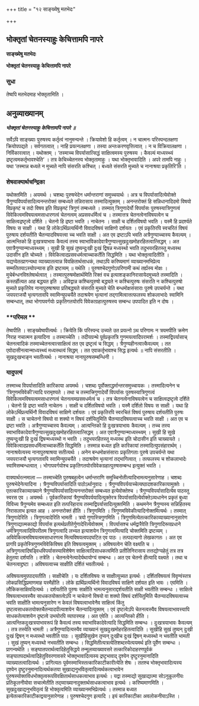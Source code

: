 +++
title = "१२ साङ्ख्येषु मतभेदः"

+++


## भोक्तृतां चेतनस्याहुः केचित्तामपि नापरे

**साङ्ख्येषु मतभेदः**

**भोक्तृतां चेतनस्याहुः केचित्तामपि नापरे**

### **सुधा**

तेष्वपि मतभेदमाह भोक्तृतामिति ।

## **अनुव्याख्यानम्**

***भोक्तृतां चेतनस्याहुः केचित्तामपि नापरे ॥***

सर्वेऽपि साङ्ख्याः पुरुषस्य कर्तृत्वं नानुमन्यन्ते । क्रियावेशो हि कर्तृत्वम् । न चात्मनः परिस्पन्दलक्षणा क्रियोपपद्यते । सर्वगतत्वात् । नाहि प्रयत्नलक्षणा । तस्या अन्तःकरणवृत्तित्वात् । न च विक्रियालक्षणा । निर्विकारत्वात् । यथोक्तम् । ‘तस्माच्च विपर्यासात्सिद्धं साक्षित्वमस्य पुरुषस्य । कैवल्यं माध्यस्थ्यं द्रष्टृत्वमकर्तृभावश्चेति’ । तत्र केचिच्चेतनस्य भोक्तृतामाहुः । यथा भोक्तृभावादिति । अपरे तामपि नाहुः । यथा ‘तस्मान्न बध्यते न मुच्यते नापि संसरति कश्चित् । बध्यते संसरति मुच्यते च नानाश्रया प्रकृतिरि’ति ।

### **शेषवाक्यार्थचन्द्रिका**

यथोक्तमिति । अयमर्थः । चशब्दः पुरुषभेदेन धर्मान्तराणां समुच्चयार्थः । अत्र च विपर्यासादित्येवोक्ते त्रैगुण्यविपर्यासादित्यनन्तरोक्तं सम्बध्यते तन्निरासाय तस्मादित्युक्तम् । अनन्तरोक्तं हि सन्निधानादिदमो विषयो विप्रकृष्टं च तदो विषय इति विप्रकृष्टं त्रिगुणं तम्बध्यते । तस्मात् त्रिगुणादेर्यो विपर्यासः पुरुषस्यात्रिगुणत्वं विवेकित्वमविषयत्वमसाधारणत्वं चेतनत्वम् अप्रसवधर्मित्वं च । तस्मात्तत्र चेतनत्वेनाविषयत्वेन च साक्षित्वद्रष्टृत्वे दर्शिते । चेतनो हि द्रष्टा भवति । नाचेतनः । साक्षी च दर्शितविषयो भवति । यस्मै हि प्रदर्श्यते विषयः स साक्षी । यथा हि लोकेऽर्थिप्रत्यर्थिनौ विवादविषयं साक्षिणो दर्शयतः । एवं प्रकृतिरपि स्वचरितं विषयं पुरुषाय दर्शयतीति चैतन्यादविषयत्त्वा च्च भवति साक्षी । अत एव द्रष्टाऽपि भवति अत्रैगुण्याच्चास्य कैवल्यम् । आत्मन्तिको हि दुःखत्रयाभावः कैवल्यं तस्य स्वाभाविकादेवात्रैगुण्यात्सुखदुःखमोहरहितत्वात्सिद्धम् । अत एवात्रैगुण्यान्माध्यस्थ्यम् । सुखी हि सुखं तुष्यन्दुःखी दुःखं द्विषन्न मध्यस्थो भवति तदुभयरहितस्तु मध्यस्थ उदासीन इति चोच्यते । विवेकित्वादप्रसवधर्मत्वाच्चाकर्तेति सिद्धमिति । यथा भोक्तृत्वादितीति । यद्यप्येतत्प्रागन्यथा व्याख्यातत्वान्न विवक्षितार्थसाधकं, तथाऽपि करिष्यमाणं व्याख्यानमभिप्रेत्य सम्मतितयाऽस्योपन्यास इति द्रष्टव्यम् ॥ यथेति । पुरुषश्चेदगुणोऽपरिणामी कथं तर्ह्यस्य मोक्षः । मुचेर्बन्धनविश्लेषार्थत्वात् । तस्मात्पुरुषमोक्षार्थमिति रिक्तं वच इत्याशङ्कानिरासायेदमुच्यते तस्मादिति । कस्तर्हीत्यत आह बद्ध्यत इति । अविद्वान्न कश्चित्पुरुषो बद्ध्यते न कश्चित्पुरुषः संसरति न कश्चित्पुरुषो मुच्यते प्रकृतिरेव नानापुरुषाश्रया प्रतिबद्ध्यते संसरति मुच्यते चेति बन्धमोक्षसंसाराः पुरुषे उपचर्यन्ते । यथा जयपराजयौ भृत्यगतावपि स्वामिन्युपचर्येते तदाश्रयेण भृत्यानां तद्गामित्वात्तत्फलस्य शोकलाभादेः स्वामिनि सम्बन्धात्, तथा भोगापवर्गयोः प्रकृतिगतयोरपि विवेकाग्रहात्पुरुषस्य सम्बन्ध उपपादित इति न दोषः ।

### **परिमल **

तेष्वपीति । साङ्ख्येष्वपीत्यर्थः । क्रियेति किं परिस्पन्द उच्यते उत प्रयत्नो ऽथ परिणामः न त्रयमपीति क्रमेण निराह नचात्मन इत्यादिना ॥ तस्माच्चेति । तदीयग्रन्थे पूर्वप्रकृतत्रि गुणमयत्वादिपरामर्शः । तस्माद्विपर्यासाच् चेतनत्वादिकं तस्माच्चेतनत्वात्साक्षित्वं तत एव द्रष्टृत्वं च सिद्धम् । त्रैगुण्यहीनत्वात्कैवल्यम् । तत एवोदासीनत्वान्माध्यस्थ्यं मध्यस्थत्वं सिद्धम् । तत एवाकर्तृभावश्च सिद्ध इत्यर्थः ॥ नापि संसरतीति । सुखदुःखभाङ्न भवतीत्यर्थः । नानाश्रया नानापुरुषसम्बन्धिनी ।

### **यादुपत्यं**

तस्माच्च विपर्यासादिति कारिकाया अयमर्थः । चशब्दः पूर्वोक्ताद्धर्मान्तरसमुच्चायकः । तस्मादित्यनेन च ‘त्रिगुणमविवेकी’त्यादि परामृश्यते । तथा च तस्मात्त्रिगुणादेर्यो विपर्यासः पुरुषस्यात्रिगुणत्वं विवेकित्वमविषयत्वमसाधारणत्वं चेतनत्वमप्रसवधर्मत्वं च । तत्र चेतनत्वेनाविषयत्वेन च साक्षित्वद्रष्टृत्वे दर्शिते । चेतनो हि द्रष्टा भवति नाचेतनः । साक्षी च दर्शितविषयो भवति । यस्मै दर्शितो विषयः स साक्षी । यथा हि लोकेऽर्थिप्रत्यर्थिनौ विवादविषयं साक्षिणे दर्शयतः । एवं प्रकृतिरपि स्वरचितं विषयं पुरुषाय दर्शयतीति पुरुषः साक्षी । स चाचेतनो विषयो वा शक्यो न विषयं दर्शयितुमिति चैतन्यादविषयत्वाच्च भवति साक्षी । अत एव च द्रष्टा भवति । अत्रैगुण्याच्चास्य कैवल्यम् । आत्यन्तिको हि दुःखत्रयाभावः कैवल्यम् । तच्च तस्य स्वाभाविकादेवात्रैगुण्यात्सुखदुःखमोहरहितत्वात्सिद्धम् । अत एवात्रैगुण्यान्माध्यस्थ्यम् । सुखी हि सुखे तुष्यन्दुःखी हि दुःखं द्विषन्मध्यस्थो न भवति । तदुभयरहितस्तु मध्यस्थ इति चोदासीन इति चाख्यायते । विवेकित्वादप्रसवधर्मित्वाच्चाकर्तेति सिद्धमिति । तस्मान्न बध्यत इति कारिकायां तस्मादित्युपसंहारार्थम् । नानाश्रयेत्यस्य नानापुरुषाश्रया सतीत्यर्थः । अनेन बन्धमोक्षसंसाराः प्रकृतिगताः पुरुषे उपचर्यन्ते यथा जयपराजयौ भृत्यगतावपि स्वामिन्युपचर्येते । तदाश्रयेण भृत्यानां तद्भागित्वात् । तत्फलस्य च शोकलाभादेः स्वामिसम्बन्धत्वात् । भोगापवर्गयोश्च प्रकृतिगतयोरविवेकग्रहात्पुरुषसम्बन्ध इत्युक्तं भवति ।

वाक्यार्थरत्नमाला — तस्माच्चेति पुरुषबहुत्वेन धर्मान्तराणि समुच्चिनोतीत्यादिभामत्यनुसारेणाह । चशब्दः पुरुषभेदेनेत्यादिना । त्रैगुण्यविपर्यासादिति पाठोऽर्थानुवादः । त्रैगुण्यविपर्ययाच्चेत्यष्ठादशकारिकायामुक्तेः । एतत्कारिकाव्याख्याने त्रैगुण्यविपर्यासादित्यनन्तरोक्तं सम्बध्यत इत्येवोक्तेश्च । त्रैगुण्यविपर्यासादित्येव पाठस्तु स्वरस एव । अयमर्थः । पूर्वकारिकायां त्रैगुण्यविपर्ययादित्युक्तेरत्र विपर्यासादित्येवोक्तेऽव्यधानेन प्रकृतं बुध्या विविच्य त्रैगुण्यमेव सम्बध्यत इति तत्परिहाराय तस्माद्विपर्यासादित्युक्तमिति । कथमनेन त्रैगुण्यस्य सन्निहितस्य निरासलाभ इत्यत आह । अनन्तरोक्तं हीति । त्रिगुणमिति । त्रिगुणमविवेकीत्यादिनोक्तमित्यर्थः । तस्मात् त्रिगुणादेरिति । त्रिगुणत्वादेरिति भामती । त्रयो गुणास्त्रिगुणमिति । त्रिगुणमित्येतत्कारिकाव्याख्यानानुसारेण त्रिगुणाद्यात्मकाद्यो विपर्यास इत्यर्थप्रतीतेर्गुणादेरित्येवोक्तम् । विपर्यासश्च धर्मद्वारैवेति त्रिगुणादिरूपप्रधाने धर्मत्रिगुणत्वादिविपरीतम त्रिगुणत्वादि लभ्यत इत्याशयेन त्रिगुणत्वमित्यादि चोक्तमिति द्रष्टव्यम् । अविवेकित्वमविषयत्वमसाधारणत्व मित्यविषयत्वपदघटित एव पाठः । तत्पदत्यागो लेखकागतः । अत एव प्रागपि प्रकृतेस्त्रिगुणमविवेकिविषय इति विषयत्वमुक्तम् । अविषयत्वेन चेति वक्ष्यति च । अत्रिगुणत्वादिषडि्वधविपर्यासस्याविशेषेण साक्षित्वादिसाधकत्वमिति प्रतीतिनिरासाय तत्तद्योग्यहेतुं तत्र तत्र हेतुतया दर्शयति । तत्रेति । चेतनत्वेनेत्यादेर्यथायोग्यं सम्बन्धः । अत एव चेतनो हीत्यादि वक्ष्यते । तथा च चेतनत्वाद्द्रष्टा । अविषयत्वाच्च साक्षीति दर्शितं भवतीत्यर्थः ।

अविषयत्वमुपपादयतीति । साक्षीचेति । यः दर्शितविषयः स साक्षीत्युच्यत इत्यर्थः । दर्शितविषयत्वं विवृण्वंस्तत्र लोकप्रसिद्धिप्रमाणमाह यस्मैहीति । लोके ह्यर्थिप्रत्यर्थिनो विवादविषयं साक्षिणे दर्शयत इति भावः । एवमिति । लौकिकसाक्षिवदित्यर्थः । दर्शयतीति पुरुषः साक्षीति भामत्यनुसाराद्दर्शयतीति साक्षी भवतीति सम्बन्धः । साक्षित्वे विषयत्वाभावस्यैव साधकतयोक्तत्वेऽपि न चाचेतनो विषयो वा शक्यो विषयं दर्शयितुमिति चैतन्यादविषयत्वाच्च भवति साक्षीति भामत्यनुसारेण न केवलं विषयत्वाभावेनैव साक्षित्वं किंतु दृष्टत्वसाधकतयोक्तचैतन्यादपीत्याशयेन चैतन्यादित्युक्तम् । एवं दृष्टत्वेऽपि चेतनत्वस्यैव विषयत्वाभावस्यापि साधकतेत्याशयेन दृष्टत्वे उभयोरपि व्यापारमाह । अत एवेति । आत्यन्तिको हीति । आत्यन्तिकदुःखत्रयाभावरूपं हि कैवल्यं तस्य स्वाभाविकादेवेत्यादि सिद्धमिति सम्बन्धः । दुःखत्रयाभावः कैवल्यम् । तत्र तस्येति भामती । अत्रैगुण्यादित्यस्यैव व्याख्यानं सुखदुःखमोहरहितत्वादिति । सुखीहि सुखं तुष्यन् दुःखी दुःखं द्विषन् न मध्यस्थो भवतीति पाठः । सुखीहिसुखेन तृप्यन् दुःखीच दुःखं द्विषन् मध्यस्थो न भवतीति भामती । सुखं तुष्यन् मध्यस्थो नभवतीति सम्बन्धः । सिद्धमितीत्यत्रत्येतिशब्दस्येत्ययमर्थ इति पूर्वेण सम्बन्धः । प्रागन्यथेति । सङ्घातपरार्थत्वादिहेतुसिद्धये तन्मूलव्याख्यावसरे तत्कारिकोदाहरणपूर्वकं सङ्घातपदार्थत्वादिहेतुविवरणावसरे भोक्तृभावादित्यस्य द्रष्टृभावाद् दृश्येन दृष्टुरनुमानादिति व्याख्यातत्वादित्यर्थः । प्रागित्यतः पूर्वमस्माभिस्तत्कारिकाटीकारीत्येति शेषः । ततश्च भोक्तृभावादित्यस्य दृश्येन दृष्टुरनुमानादित्यर्थकतया सुखाद्यनुभवितृत्वादित्यर्थकत्वाभावेन पुरुषस्योक्तविधभोक्तृत्वरूपविवक्षितार्थसाधकत्वाभाव इत्यर्थः । यद्वा तस्माद्यो सुखाद्यात्मा सोऽनुकूलनीयः प्रतिकूलनीयोवा सचात्मेतीति तद्य्वाख्यानादुक्तार्थसाधकत्वाभाव इत्यर्थः । करिष्यमाणमिति । सुखदुःखाद्यनुभवितृत्वं हि भोक्तृत्वमिति व्याख्यानमभिप्रेत्यर्थः । तस्मान्न बध्यत इत्येतत्कारिकाटीकाद्वयानुसारेणाह । पुरुषश्चेदगुण इत्यादि । इयं कारिकाटीका अवलोकनीयाऽस्ति ।





